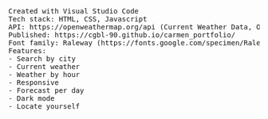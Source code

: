 <pre>
Created with Visual Studio Code
Tech stack: HTML, CSS, Javascript
API: https://openweathermap.org/api (Current Weather Data, One Call API)
Published: https://cgbl-90.github.io/carmen_portfolio/
Font family: Raleway (https://fonts.google.com/specimen/Raleway)
Features:
- Search by city
- Current weather
- Weather by hour
- Responsive
- Forecast per day
- Dark mode
- Locate yourself
</pre>
